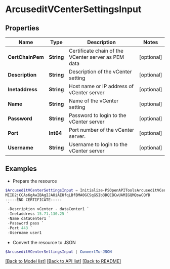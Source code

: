 # ArcuseditVCenterSettingsInput
## Properties

Name | Type | Description | Notes
------------ | ------------- | ------------- | -------------
**CertChainPem** | **String** | Certificate chain of the VCenter server as PEM data | [optional] 
**Description** | **String** | Description of the vCenter setting | [optional] 
**Inetaddress** | **String** | Host name or IP address of vCenter server | [optional] 
**Name** | **String** | Name of the vCenter setting | [optional] 
**Password** | **String** | Password to login to the vCenter server | [optional] 
**Port** | **Int64** | Port number of the vCenter server. | [optional] 
**Username** | **String** | Username to login to the vCenter server | [optional] 

## Examples

- Prepare the resource
```powershell
$ArcuseditVCenterSettingsInput = Initialize-PSOpenAPIToolsArcuseditVCenterSettingsInput  -CertChainPem -----BEGIN CERTIFICATE-----
MIID2jCCAsKgAwIBAgIJAOiAEUfqLBfBMA0GCSqGSIb3DQEBCwUAMIGQMQswCQYD
-----END CERTIFICATE-----
 `
 -Description vCenter - dataCenter1 `
 -Inetaddress 15.71.130.25 `
 -Name dataCenter1 `
 -Password pass `
 -Port 443 `
 -Username user1
```

- Convert the resource to JSON
```powershell
$ArcuseditVCenterSettingsInput | ConvertTo-JSON
```

[[Back to Model list]](../README.md#documentation-for-models) [[Back to API list]](../README.md#documentation-for-api-endpoints) [[Back to README]](../README.md)

